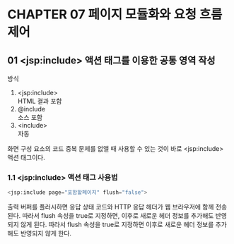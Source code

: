 # CHAPTER 07 페이지 모듈화와 요청 흐름 제어
## 01 \<jsp:include> 액션 태그를 이용한 공통 영역 작성
방식
1. \<jsp:include> <br>HTML 결과 포함
2. @include <br>소스 포함
3. \<include> <br>자동

화면 구성 요소의 코드 중복 문제를 없앨 때 사용할 수 있는 것이 바로 \<jsp:include> 액션 태그이다.

### 1.1 \<jsp:include> 액션 태그 사용법
```java
<jsp:include page="포함할페이지" flush="false">
```
출력 버퍼를 플러시하면 응답 상태 코드와 HTTP 응답 헤더가 웹 브라우저에 함께 전송된다. 따라서 flush 속성을 true로 지정하면, 이후로 새로운 헤더 정보를 추가해도 반영되지 않게 된다.
따라서 flush 속성을 true로 지정하면 이후로 새로운 헤더 정보를 추가해도 반영되지 않게 한다.
